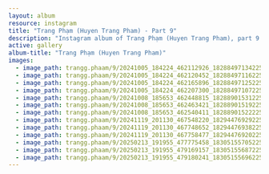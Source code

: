 ```yaml
---
layout: album
resource: instagram
title: "Trang Phạm (Huyen Trang Pham) - Part 9"
description: "Instagram album of Trang Phạm (Huyen Trang Pham), part 9."
active: gallery
album-title: "Trang Phạm (Huyen Trang Pham)"
images:
  - image_path: trangg.phaam/9/20241005_184224_462112926_18288497134225020_6640689193500378408_n.jpg
  - image_path: trangg.phaam/9/20241005_184224_462120452_18288497116225020_3284583858053604496_n.jpg
  - image_path: trangg.phaam/9/20241005_184224_462165896_18288497125225020_1754644955718322723_n.jpg
  - image_path: trangg.phaam/9/20241005_184224_462207300_18288497107225020_8796148657765076860_n.jpg
  - image_path: trangg.phaam/9/20241008_185653_462448815_18288901531225020_1618651810721461592_n.jpg
  - image_path: trangg.phaam/9/20241008_185653_462463421_18288901519225020_1062338588382602141_n.jpg
  - image_path: trangg.phaam/9/20241008_185653_462540411_18288901522225020_3894995305789027686_n.jpg
  - image_path: trangg.phaam/9/20241119_201130_467548220_18294476929225020_3739174850946937769_n.jpg
  - image_path: trangg.phaam/9/20241119_201130_467748652_18294476938225020_6719966466961197940_n.jpg
  - image_path: trangg.phaam/9/20241119_201130_467758477_18294476920225020_781976833959161456_n.jpg
  - image_path: trangg.phaam/9/20250213_191955_477775458_18305155705225020_6785526338688599766_n.jpg
  - image_path: trangg.phaam/9/20250213_191955_479169157_18305155687225020_1941449820925443582_n.jpg
  - image_path: trangg.phaam/9/20250213_191955_479180241_18305155696225020_2891929954526136626_n.jpg
---
```

